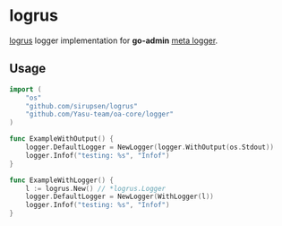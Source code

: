 # logrus

[logrus](https://github.com/sirupsen/logrus) logger implementation for __go-admin__ [meta logger](https://github.com/Yasu-team/oa-core/tree/master/logger).

## Usage

```go
import (
	"os"
	"github.com/sirupsen/logrus"
	"github.com/Yasu-team/oa-core/logger"
)

func ExampleWithOutput() {
	logger.DefaultLogger = NewLogger(logger.WithOutput(os.Stdout))
	logger.Infof("testing: %s", "Infof")
}

func ExampleWithLogger() {
	l := logrus.New() // *logrus.Logger
	logger.DefaultLogger = NewLogger(WithLogger(l))
	logger.Infof("testing: %s", "Infof")
}
```

